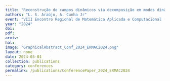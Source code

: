 ```yaml
---
title: "Reconstrução de campos dinâmicos via decomposição em modos dinâmicos"
authors: "L. S. Araújo, A. Cunha Jr"
event: "VIII Encontro Regional de Matemática Aplicada e Computacional (VIII ERMAC Regional 9)"
year: "2024"
doi: 
pdf: 
arxiv: 
hal: 
image: "GraphicalAbstract_Conf_2024_ERMAC2024.png"
layout: none
date: 2024-05-01
collection: publications
category: conferences
permalink: /publications/ConferencePaper_2024_ERMAC2024
---
```

